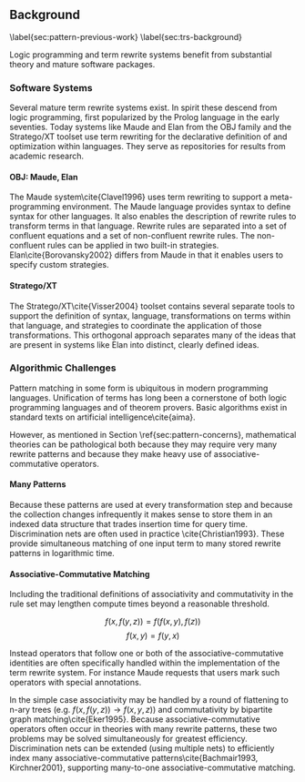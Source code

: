 
Background
----------

\label{sec:pattern-previous-work}
\label{sec:trs-background}

Logic programming and term rewrite systems benefit from substantial theory and mature software packages.

### Software Systems

Several mature term rewrite systems exist.  In spirit these descend from logic programming, first popularized by the Prolog language in the early seventies.  Today systems like Maude and Elan from the OBJ family and the Stratego/XT toolset use term rewriting for the declarative definition of and optimization within languages.  They serve as repositories for results from academic research.

#### OBJ: Maude, Elan 

The Maude system\cite{Clavel1996} uses term rewriting to support a meta-programming environment.  The Maude language provides syntax to define syntax for other languages.  It also enables the description of rewrite rules to transform terms in that language.  Rewrite rules are separated into a set of confluent equations and a set of non-confluent rewrite rules.  The non-confluent rules can be applied in two built-in strategies.  Elan\cite{Borovansky2002} differs from Maude in that it enables users to specify custom strategies.


#### Stratego/XT

The Stratego/XT\cite{Visser2004} toolset contains several separate tools to support the definition of syntax, language, transformations on terms within that language, and strategies to coordinate the application of those transformations.  This orthogonal approach separates many of the ideas that are present in systems like Elan into distinct, clearly defined ideas.


### Algorithmic Challenges

Pattern matching in some form is ubiquitous in modern programming languages.  Unification of terms has long been a cornerstone of both logic programming languages and of theorem provers.  Basic algorithms exist in standard texts on artificial intelligence\cite{aima}.

However, as mentioned in Section \ref{sec:pattern-concerns}, mathematical theories can be pathological both because they may require very many rewrite patterns and because they make heavy use of associative-commutative operators.


#### Many Patterns

Because these patterns are used at every transformation step and because the collection changes infrequently it makes sense to store them in an indexed data structure that trades insertion time for query time.  Discrimination nets are often used in practice \cite{Christian1993}.  These provide simultaneous matching of one input term to many stored rewrite patterns in logarithmic time.

#### Associative-Commutative Matching

Including the traditional definitions of associativity and commutativity in the rule set may lengthen compute times beyond a reasonable threshold.

$$ f(x, f(y, z)) = f(f(x, y), f(z)) $$
$$ f(x, y) = f(y, x) $$

Instead operators that follow one or both of the associative-commutative identities are often specifically handled within the implementation of the term rewrite system.  For instance Maude requests that users mark such operators with special annotations.

In the simple case associativity may be handled by a round of flattening to n-ary trees (e.g. $f(x, f(y, z)) \rightarrow f(x, y, z)$) and commutativity by bipartite graph matching\cite{Eker1995}.  Because associative-commutative operators often occur in theories with many rewrite patterns, these two problems may be solved simultaneously for greatest efficiency.  Discrimination nets can be extended (using multiple nets) to efficiently index many associative-commutative patterns\cite{Bachmair1993, Kirchner2001}, supporting many-to-one associative-commutative matching.
